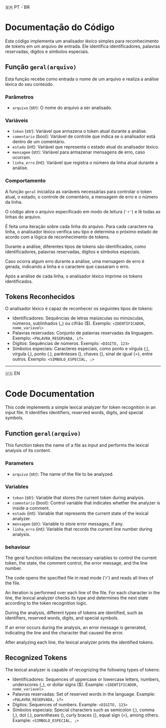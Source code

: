🇧🇷 PT - BR

# Documentação do Código

Este código implementa um analisador léxico simples para reconhecimento de tokens em um arquivo de entrada. Ele identifica identificadores, palavras reservadas, dígitos e símbolos especiais.

## Função `geral(arquivo)`

Esta função recebe como entrada o nome de um arquivo e realiza a análise léxica do seu conteúdo.

### Parâmetros

- `arquivo` (str): O nome do arquivo a ser analisado.

### Variáveis

- `token` (str): Variável que armazena o token atual durante a análise.
- `comentario` (bool): Variável de controle que indica se o analisador está dentro de um comentário.
- `estado` (int): Variável que representa o estado atual do analisador léxico.
- `mensagem` (str): Variável para armazenar mensagens de erro, caso ocorram.
- `linha_erro` (int): Variável que registra o número da linha atual durante a análise.

### Comportamento

A função `geral` inicializa as variáveis necessárias para controlar o token atual, o estado, o controle de comentário, a mensagem de erro e o número da linha.

O código abre o arquivo especificado em modo de leitura (`'r'`) e lê todas as linhas do arquivo.

É feita uma iteração sobre cada linha do arquivo. Para cada caractere na linha, o analisador léxico verifica seu tipo e determina o próximo estado de acordo com a lógica de reconhecimento de tokens.

Durante a análise, diferentes tipos de tokens são identificados, como identificadores, palavras reservadas, dígitos e símbolos especiais.

Caso ocorra algum erro durante a análise, uma mensagem de erro é gerada, indicando a linha e o caractere que causaram o erro.

Após a análise de cada linha, o analisador léxico imprime os tokens identificados.

## Tokens Reconhecidos

O analisador léxico é capaz de reconhecer os seguintes tipos de tokens:

- Identificadores: Sequências de letras maiúsculas ou minúsculas, números, sublinhados (_) ou cifrão ($). Exemplo: `<IDENTIFICADOR, nome_variavel>`
- Palavras reservadas: Conjunto de palavras reservadas da linguagem. Exemplo: `<PALAVRA_RESERVADA, if>`
- Dígitos: Sequências de números. Exemplo: `<DIGITO, 123>`
- Símbolos especiais: Caracteres especiais, como ponto e vírgula (;), vírgula (,), ponto (.), parênteses (), chaves {}, sinal de igual (=), entre outros. Exemplo: `<SIMBOLO_ESPECIAL, ;>`

<hr>
🇺🇸 EN

# Code Documentation

This code implements a simple lexical analyzer for token recognition in an input file. It identifies identifiers, reserved words, digits, and special symbols.

## Function  `geral(arquivo)`

This function takes the name of a file as input and performs the lexical analysis of its content.

### Parameters

- `arquivo` (str): The name of the file to be analyzed.

### Variables

- `token` (str): Variable that stores the current token during analysis.
- `comentario` (bool): Control variable that indicates whether the analyzer is inside a comment.
- `estado` (int): Variable that represents the current state of the lexical analyzer.
- `mensagem` (str): Variable to store error messages, if any.
- `linha_erro` (int): Variable that records the current line number during analysis.

### behaviour

The geral function initializes the necessary variables to control the current token, the state, the comment control, the error message, and the line number.

The code opens the specified file in read mode ('r') and reads all lines of the file.

An iteration is performed over each line of the file. For each character in the line, the lexical analyzer checks its type and determines the next state according to the token recognition logic.

During the analysis, different types of tokens are identified, such as identifiers, reserved words, digits, and special symbols.

If an error occurs during the analysis, an error message is generated, indicating the line and the character that caused the error.

After analyzing each line, the lexical analyzer prints the identified tokens.

## Recognized Tokens

The lexical analyzer is capable of recognizing the following types of tokens:

- Identificadores: Sequences of uppercase or lowercase letters, numbers, underscores (_), or dollar signs ($). Example: `<IDENTIFICADOR, nome_variavel>`
- Palavras reservadas: Set of reserved words in the language. Example: `<PALAVRA_RESERVADA, if>`
- Dígitos: Sequences of numbers. Example: `<DIGITO, 123>`
- Símbolos especiais: Special characters such as semicolon (;), comma (,), dot (.), parentheses (), curly braces {}, equal sign (=), among others. Example: `<SIMBOLO_ESPECIAL, ;>`
